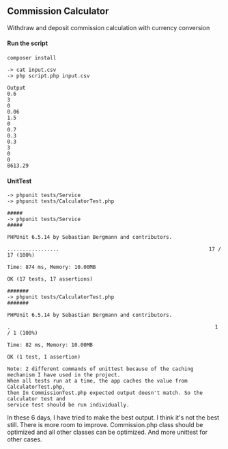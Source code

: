 ## **Commission Calculator**

Withdraw and deposit commission calculation with currency conversion

#### Run the script
`composer install`

````
-> cat input.csv
-> php script.php input.csv

Output
0.6
3
0
0.06
1.5
0
0.7
0.3
0.3
3
0
0
8613.29

````


#### UnitTest
````
-> phpunit tests/Service
-> phpunit tests/CalculatorTest.php
````

````
#####
-> phpunit tests/Service
#####

PHPUnit 6.5.14 by Sebastian Bergmann and contributors.

.................                                                 17 / 17 (100%)

Time: 874 ms, Memory: 10.00MB

OK (17 tests, 17 assertions)

#######
-> phpunit tests/CalculatorTest.php
#######

PHPUnit 6.5.14 by Sebastian Bergmann and contributors.

.                                                                   1 / 1 (100%)

Time: 82 ms, Memory: 10.00MB

OK (1 test, 1 assertion)

````

````
Note: 2 different commands of unittest because of the caching mechanism I have used in the project. 
When all tests run at a time, the app caches the value from CalculatorTest.php, 
then In CommissionTest.php expected output doesn't match. So the calculator test and 
service test should be run individually.
````

In these 6 days, I have tried to make the best output. I think it's not the best still. There is more room to improve. Commission.php class should be optimized and all other classes can be optimized. And more unittest for other cases. 
